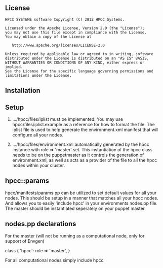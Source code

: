 License
-------
    HPCC SYSTEMS software Copyright (C) 2012 HPCC Systems.

    Licensed under the Apache License, Version 2.0 (the "License");
    you may not use this file except in compliance with the License.
    You may obtain a copy of the License at

       http://www.apache.org/licenses/LICENSE-2.0

    Unless required by applicable law or agreed to in writing, software
    distributed under the License is distributed on an "AS IS" BASIS,
    WITHOUT WARRANTIES OR CONDITIONS OF ANY KIND, either express or implied.
    See the License for the specific language governing permissions and
    limitations under the License.


Installation
------------




Setup
-----

1) .../hpcc/files/iplist must be implemented.  You may use hpcc/files/iplist.example
as a reference for how to format the file.  The iplist file is used to help
generate the environment.xml manifest that will configure all your nodes.

2) .../hpcc/files/environment.xml automatically generated by the hpcc instance with 
role => 'master' set. This instantiation of the hpcc class needs to be on the 
puppetmaster as it controls the generation of environment.xml, as well as acts as a
provider of the file to all the hpcc nodes within your cluster.

hpcc::params
------------

hpcc/manifests/params.pp can be utilized to set default values for all your nodes.
This should be setup in a manner that matches all your hpcc nodes.  And allows you
 to easily 'include hpcc' in your environments nodes.pp file.  The master should be
instantiated seperately on your puppet master.

nodes.pp declarations
--------------------

For the master (will not be running as a computational node, only for support of 
Envgen)

class { 'hpcc':
  role => 'master',
}

For all computational nodes simply
include hpcc





